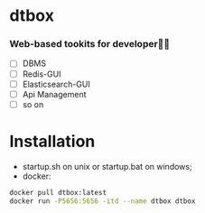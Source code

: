 # dtbox

### Web-based tookits for developer🌴🍍
- [ ] DBMS
- [ ] Redis-GUI
- [ ] Elasticsearch-GUI
- [ ] Api Management 
- [ ] so on

# Installation

- startup.sh on unix or startup.bat on windows;
- docker: 
```sh
docker pull dtbox:latest
docker run -P5656:5656 -itd --name dtbox dtbox
```
